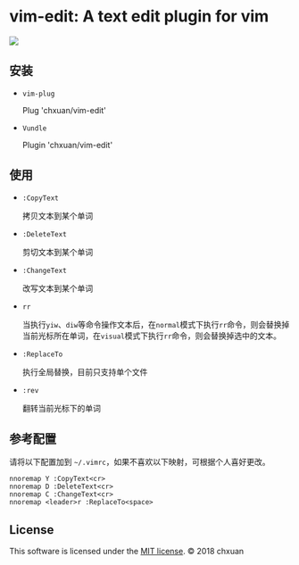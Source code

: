 vim-edit: A text edit plugin for vim
===============================================

![][1]

## 安装
    
- `vim-plug`

    Plug 'chxuan/vim-edit'

- `Vundle`

    Plugin 'chxuan/vim-edit'

## 使用

- `:CopyText`

    拷贝文本到某个单词

- `:DeleteText`

    剪切文本到某个单词

- `:ChangeText`

    改写文本到某个单词

- `rr`

    当执行`yiw`、`diw`等命令操作文本后，在`normal`模式下执行`rr`命令，则会替换掉当前光标所在单词，在`visual`模式下执行`rr`命令，则会替换掉选中的文本。

- `:ReplaceTo`

    执行全局替换，目前只支持单个文件

- `:rev`

    翻转当前光标下的单词


## 参考配置

请将以下配置加到 `~/.vimrc`，如果不喜欢以下映射，可根据个人喜好更改。

    nnoremap Y :CopyText<cr>
    nnoremap D :DeleteText<cr>
    nnoremap C :ChangeText<cr>
    nnoremap <leader>r :ReplaceTo<space>


## License

This software is licensed under the [MIT license][2]. © 2018 chxuan


  [1]: https://raw.githubusercontent.com/chxuan/vim-edit/master/screenshots/vim-edit.gif
  [2]: https://github.com/chxuan/vim-edit/blob/master/LICENSE

